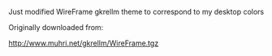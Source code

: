 Just modified WireFrame gkrellm theme to correspond to my desktop colors

Originally downloaded from:

http://www.muhri.net/gkrellm/WireFrame.tgz
